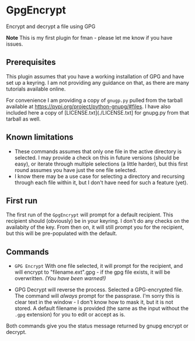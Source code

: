 # GpgEncrypt
Encrypt and decrypt a file using GPG

**Note** This is my first plugin for fman - please let me know if you have issues.

## Prerequisites
This plugin assumes that you have a working installation of GPG and have set up a keyring. I am not providing any guidance on that, as there are many tutorials available online.

For convenience I am providing a copy of `gnugp.py` pulled from the tarball available at <https://pypi.org/project/python-gnupg/#files>. I have also included here a copy of [LICENSE.txt](./LICENSE.txt] for gnupg.py from that tarball as well.

## Known limitations
- These commands assumes that only one file in the active directory is selected. I may provide a check on this in future versions (should be easy), or iterate through multiple selections (a little harder), but this first round assumes you have just the one file selected.
- I know there may be a use case for selecting a directory and recursing through each file within it, but I don't have need for such a feature (yet).

## First run
The first run of the `GpgEncrypt` will prompt for a default recipient. This recipient should (obviously) be in your keyring. I don't do any checks on the availabity of the key.  From then on, it will still prompt you for the recipient, but this will be pre-populated with the default.

## Commands
- `GPG Encrypt` With one file selected, it will prompt for the recipient, and will encrypt to "filename.ext".gpg - if the gpg file exists, it will be overwritten. _(You have been warned!)_

- GPG Decrypt will reverse the process. Selected a GPG-encrypted file. The command will _always_ prompt for the passprase. I'm sorry this is clear text in the window - I don't know how to mask it, but it is not stored. A default filename is provided (the same as the input without the `.gpg` extension) for you to edit or accept as is.

Both commands give you the status message returned by gnupg encrypt or decrypt.

